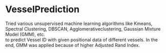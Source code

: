 # VesselPrediction

Tried various unsupervised machine learning algorithms like Kmeans, Spectral Clustering, DBSCAN, Agglomerativeclustering, Gaussian Mixture Model (GMM), etc.  
to predict Vessel ID with given positional data of different vessels. In the end, GMM was applied because of higher Adjusted Rand Index. 
